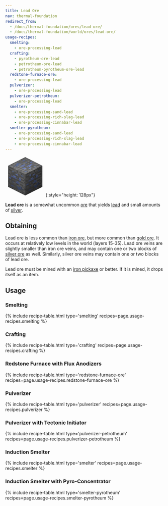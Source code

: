 ```yaml
---
title: Lead Ore
nav: thermal-foundation
redirect_from:
  - /docs/thermal-foundation/ores/lead-ore/
  - /docs/thermal-foundation/world/ores/lead-ore/
usage-recipes:
  smelting:
    - ore-processing-lead
  crafting:
    - pyrotheum-ore-lead
    - petrotheum-ore-lead
    - petrotheum-pyrotheum-ore-lead
  redstone-furnace-ore:
    - ore-processing-lead
  pulverizer:
    - ore-processing-lead
  pulverizer-petrotheum:
    - ore-processing-lead
  smelter:
    - ore-processing-sand-lead
    - ore-processing-rich-slag-lead
    - ore-processing-cinnabar-lead
  smelter-pyrotheum:
    - ore-processing-sand-lead
    - ore-processing-rich-slag-lead
    - ore-processing-cinnabar-lead
---
```


![Lead Ore](/assets/images/thermal-foundation/ore-lead.png){:style="height: 128px"}


**Lead ore** is a somewhat uncommon [ore](https://minecraft.gamepedia.com/Ore)
that yields [lead](/docs/lead-ingot/) and small amounts of
[silver](/docs/silver-ingot/).


Obtaining
---------
Lead ore is less common than [iron
ore](https://minecraft.gamepedia.com/Iron_Ore), but more common than [gold
ore](https://minecraft.gamepedia.com/Gold_Ore). It occurs at relatively low
levels in the world (layers 15-35). Lead ore veins are slightly smaller than
iron ore veins, and may contain one or two blocks of [silver
ore](/docs/silver-ore/) as well. Similarly, silver ore veins may contain one or
two blocks of lead ore.

Lead ore must be mined with an [iron
pickaxe](https://minecraft.gamepedia.com/Pickaxe) or better. If it is mined, it
drops itself as an item.


Usage
-----

### Smelting
{% include recipe-table.html type='smelting' recipes=page.usage-recipes.smelting %}

### Crafting
{% include recipe-table.html type='crafting' recipes=page.usage-recipes.crafting %}

### Redstone Furnace with Flux Anodizers
{% include recipe-table.html type='redstone-furnace-ore' recipes=page.usage-recipes.redstone-furnace-ore %}

### Pulverizer
{% include recipe-table.html type='pulverizer' recipes=page.usage-recipes.pulverizer %}

### Pulverizer with Tectonic Initiator
{% include recipe-table.html type='pulverizer-petrotheum' recipes=page.usage-recipes.pulverizer-petrotheum %}

### Induction Smelter
{% include recipe-table.html type='smelter' recipes=page.usage-recipes.smelter %}

### Induction Smelter with Pyro-Concentrator
{% include recipe-table.html type='smelter-pyrotheum' recipes=page.usage-recipes.smelter-pyrotheum %}
